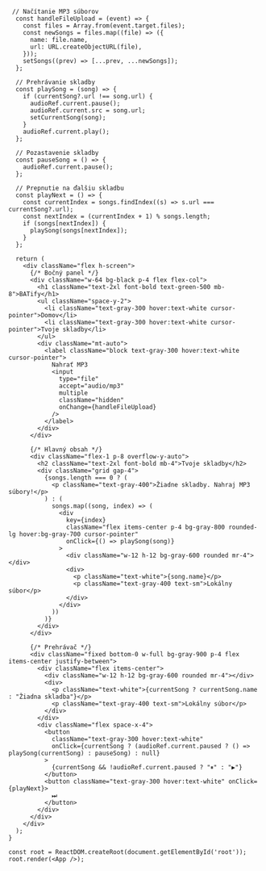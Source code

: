 

     // Načítanie MP3 súborov
      const handleFileUpload = (event) => {
        const files = Array.from(event.target.files);
        const newSongs = files.map((file) => ({
          name: file.name,
          url: URL.createObjectURL(file),
        }));
        setSongs((prev) => [...prev, ...newSongs]);
      };

      // Prehrávanie skladby
      const playSong = (song) => {
        if (currentSong?.url !== song.url) {
          audioRef.current.pause();
          audioRef.current.src = song.url;
          setCurrentSong(song);
        }
        audioRef.current.play();
      };

      // Pozastavenie skladby
      const pauseSong = () => {
        audioRef.current.pause();
      };

      // Prepnutie na ďalšiu skladbu
      const playNext = () => {
        const currentIndex = songs.findIndex((s) => s.url === currentSong?.url);
        const nextIndex = (currentIndex + 1) % songs.length;
        if (songs[nextIndex]) {
          playSong(songs[nextIndex]);
        }
      };

      return (
        <div className="flex h-screen">
          {/* Bočný panel */}
          <div className="w-64 bg-black p-4 flex flex-col">
            <h1 className="text-2xl font-bold text-green-500 mb-8">BATify</h1>
            <ul className="space-y-2">
              <li className="text-gray-300 hover:text-white cursor-pointer">Domov</li>
              <li className="text-gray-300 hover:text-white cursor-pointer">Tvoje skladby</li>
            </ul>
            <div className="mt-auto">
              <label className="block text-gray-300 hover:text-white cursor-pointer">
                Nahrať MP3
                <input
                  type="file"
                  accept="audio/mp3"
                  multiple
                  className="hidden"
                  onChange={handleFileUpload}
                />
              </label>
            </div>
          </div>

          {/* Hlavný obsah */}
          <div className="flex-1 p-8 overflow-y-auto">
            <h2 className="text-2xl font-bold mb-4">Tvoje skladby</h2>
            <div className="grid gap-4">
              {songs.length === 0 ? (
                <p className="text-gray-400">Žiadne skladby. Nahraj MP3 súbory!</p>
              ) : (
                songs.map((song, index) => (
                  <div
                    key={index}
                    className="flex items-center p-4 bg-gray-800 rounded-lg hover:bg-gray-700 cursor-pointer"
                    onClick={() => playSong(song)}
                  >
                    <div className="w-12 h-12 bg-gray-600 rounded mr-4"></div>
                    <div>
                      <p className="text-white">{song.name}</p>
                      <p className="text-gray-400 text-sm">Lokálny súbor</p>
                    </div>
                  </div>
                ))
              )}
            </div>
          </div>

          {/* Prehrávač */}
          <div className="fixed bottom-0 w-full bg-gray-900 p-4 flex items-center justify-between">
            <div className="flex items-center">
              <div className="w-12 h-12 bg-gray-600 rounded mr-4"></div>
              <div>
                <p className="text-white">{currentSong ? currentSong.name : "Žiadna skladba"}</p>
                <p className="text-gray-400 text-sm">Lokálny súbor</p>
              </div>
            </div>
            <div className="flex space-x-4">
              <button
                className="text-gray-300 hover:text-white"
                onClick={currentSong ? (audioRef.current.paused ? () => playSong(currentSong) : pauseSong) : null}
              >
                {currentSong && !audioRef.current.paused ? "⏸" : "▶️"}
              </button>
              <button className="text-gray-300 hover:text-white" onClick={playNext}>
                ⏭
              </button>
            </div>
          </div>
        </div>
      );
    }

    const root = ReactDOM.createRoot(document.getElementById('root'));
    root.render(<App />);
  </script>
</body>
</html>
